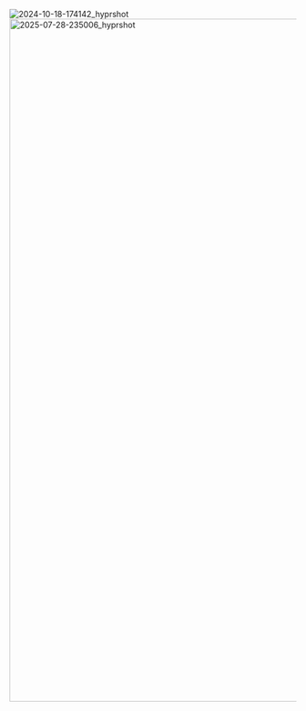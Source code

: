 ![2024-10-18-174142_hyprshot](https://github.com/user-attachments/assets/c9e3a656-97dd-4f2b-8e5c-e385723b39d9)
<img width="1920" height="1200" alt="2025-07-28-235006_hyprshot" src="https://github.com/user-attachments/assets/def83a16-5e0b-4ccd-a45b-a37d84cdb683" />
